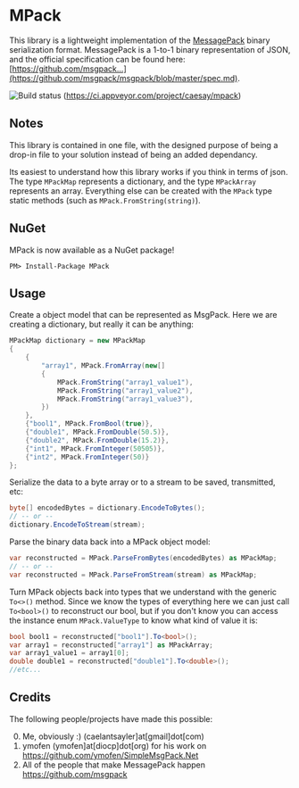 MPack   
=====
This library is a lightweight implementation of the [MessagePack](http://msgpack.org/) binary serialization format. MessagePack is a 1-to-1 binary representation of JSON, and the official specification can be found here: [https://github.com/msgpack...](https://github.com/msgpack/msgpack/blob/master/spec.md).

![Build status](https://ci.appveyor.com/api/projects/status/84jv0lllniqsicpb?svg=true) (https://ci.appveyor.com/project/caesay/mpack)

Notes
-----
This library is contained in one file, with the designed purpose of being a drop-in file to your solution instead of being an added dependancy.

Its easiest to understand how this library works if you think in terms of json. The type `MPackMap` represents a dictionary, and the type `MPackArray` represents an array. Everything else can be created with the `MPack` type static methods (such as `MPack.FromString(string)`).

NuGet
-----
MPack is now available as a NuGet package!
```
PM> Install-Package MPack
```

Usage
-----
Create a object model that can be represented as MsgPack. Here we are creating a dictionary, but really it can be anything:
```csharp
MPackMap dictionary = new MPackMap
{
    {
        "array1", MPack.FromArray(new[]
        {
            MPack.FromString("array1_value1"),
            MPack.FromString("array1_value2"),
            MPack.FromString("array1_value3"),
        })
    },
    {"bool1", MPack.FromBool(true)},
    {"double1", MPack.FromDouble(50.5)},
    {"double2", MPack.FromDouble(15.2)},
    {"int1", MPack.FromInteger(50505)},
    {"int2", MPack.FromInteger(50)}
};
```
Serialize the data to a byte array or to a stream to be saved, transmitted, etc:
```csharp
byte[] encodedBytes = dictionary.EncodeToBytes();
// -- or --
dictionary.EncodeToStream(stream);
```
Parse the binary data back into a MPack object model:
```csharp
var reconstructed = MPack.ParseFromBytes(encodedBytes) as MPackMap;
// -- or --
var reconstructed = MPack.ParseFromStream(stream) as MPackMap;
```
Turn MPack objects back into types that we understand with the generic `To<>()` method. Since we know the types of everything here we can just call `To<bool>()` to reconstruct our bool, but if you don't know you can access the instance enum `MPack.ValueType` to know what kind of value it is:
```csharp
bool bool1 = reconstructed["bool1"].To<bool>();
var array1 = reconstructed["array1"] as MPackArray;
var array1_value1 = array1[0];
double double1 = reconstructed["double1"].To<double>();
//etc...
```

Credits
-------
The following people/projects have made this possible:

0. Me, obviously :) (caelantsayler]at[gmail]dot[com)
0. ymofen (ymofen]at[diocp]dot[org) for his work on https://github.com/ymofen/SimpleMsgPack.Net
0. All of the people that make MessagePack happen https://github.com/msgpack